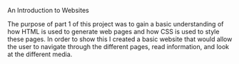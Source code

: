 An Introduction to Websites

The purpose of part 1 of this project was to gain a basic understanding of how HTML is used to generate web pages and how CSS is used to style these pages. In order to show this I created a basic website that would allow the user to navigate through the different pages, read information, and look at the different media.
